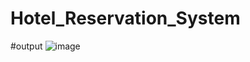 # Hotel_Reservation_System
#output
![image](https://github.com/user-attachments/assets/eed1213a-8dbd-43cb-978a-61f631eee462)

